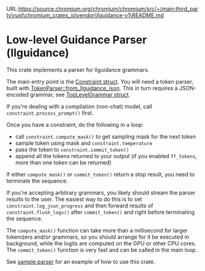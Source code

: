 URL:https://source.chromium.org/chromium/chromium/src/+/main:third_party\rust\chromium_crates_io\vendor\llguidance-v1\README.md
# Low-level Guidance Parser (llguidance)

This crate implements a parser for llguidance grammars.

The main entry point is the [Constraint struct](./src/constraint.rs).
You will need a token parser, built with
[TokenParser::from_llguidance_json](./src/tokenparser.rs#L64).
This in turn requires a JSON-encoded grammar,
see [TopLevelGrammar struct](./src/api.rs).

If you're dealing with a compilation (non-chat) model,
call `constraint.process_prompt()` first.

Once you have a constraint, do the following in a loop:
- call `constraint.compute_mask()` to get sampling mask for the next token
- sample token using mask and `constraint.temperature`
- pass the token to `constraint.commit_token()`
- append all the tokens returned to your output (if you enabled `ff_tokens`,
  more than one token can be returned)

If either `compute_mask()` or `commit_token()` return a stop result, you need to terminate
the sequence.

If you're accepting arbitrary grammars, you likely should stream the parser
results to the user.
The easiest way to do this is to set `constraint.log_json_progress`
and then forward results of `constraint.flush_logs()` after `commit_token()` and
right before terminating the sequence.

The `compute_mask()` function can take more than a millisecond for larger tokenizers
and/or grammars, so you should arrange for it be executed in background,
while the logits are computed on the GPU or other CPU cores.
The `commit_token()` function is very fast and can be called in the main loop.

See [sample parser](../sample_parser/src/minimal.rs) for an example of how to use this crate.
